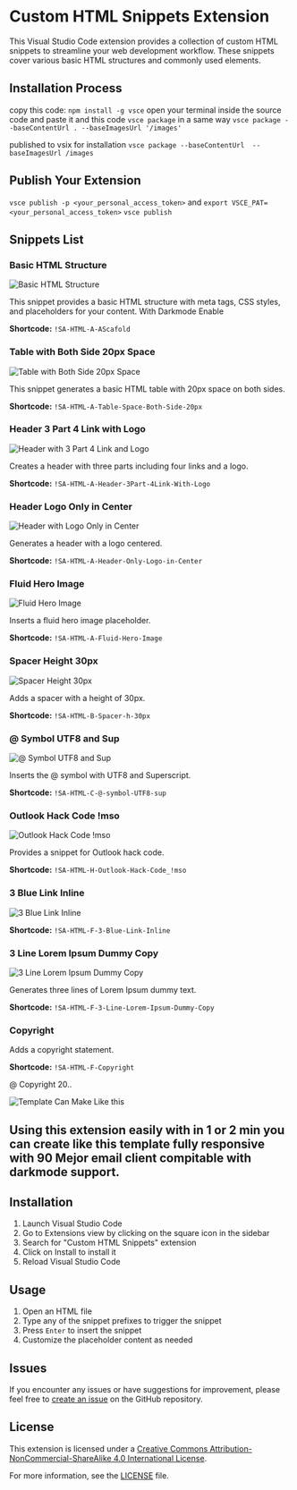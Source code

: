 # Custom HTML Snippets Extension

This Visual Studio Code extension provides a collection of custom HTML snippets to streamline your web development workflow. These snippets cover various basic HTML structures and commonly used elements.

## Installation Process

copy this code: `npm install -g vsce` open your terminal inside the source code and paste it and this code `vsce package` in a same way
`vsce package --baseContentUrl . --baseImagesUrl '/images'`

published to vsix for installation
`vsce package --baseContentUrl  --baseImagesUrl /images`

## Publish Your Extension

`vsce publish -p <your_personal_access_token>`
and
`export VSCE_PAT=<your_personal_access_token>`
`vsce publish`

## Snippets List

### Basic HTML Structure

![Basic HTML Structure](/images/basic-html-structure.png)

This snippet provides a basic HTML structure with meta tags, CSS styles, and placeholders for your content. With Darkmode Enable

**Shortcode:** `!SA-HTML-A-AScafold`

### Table with Both Side 20px Space

![Table with Both Side 20px Space](/images/table-both-side-space.png)

This snippet generates a basic HTML table with 20px space on both sides.

**Shortcode:** `!SA-HTML-A-Table-Space-Both-Side-20px`

### Header 3 Part 4 Link with Logo

![Header with 3 Part 4 Link and Logo](/images/header-3part-4link-logo.png)

Creates a header with three parts including four links and a logo.

**Shortcode:** `!SA-HTML-A-Header-3Part-4Link-With-Logo`

### Header Logo Only in Center

![Header with Logo Only in Center](/images/header-logo-center.png)

Generates a header with a logo centered.

**Shortcode:** `!SA-HTML-A-Header-Only-Logo-in-Center`

### Fluid Hero Image

![Fluid Hero Image](/images/fluid-hero-image.png)

Inserts a fluid hero image placeholder.

**Shortcode:** `!SA-HTML-A-Fluid-Hero-Image`

### Spacer Height 30px

![Spacer Height 30px](/images/spacer-height-30px.png)

Adds a spacer with a height of 30px.

**Shortcode:** `!SA-HTML-B-Spacer-h-30px`

### @ Symbol UTF8 and Sup

![@ Symbol UTF8 and Sup](/images/at-symbol-sup.png)

Inserts the @ symbol with UTF8 and Superscript.

**Shortcode:** `!SA-HTML-C-@-symbol-UTF8-sup`

### Outlook Hack Code !mso

![Outlook Hack Code !mso](/images/outlook-hack-code.png)

Provides a snippet for Outlook hack code.

**Shortcode:** `!SA-HTML-H-Outlook-Hack-Code_!mso`

### 3 Blue Link Inline

![3 Blue Link Inline](/images/3-blue-link-inline.png)

**Shortcode:** `!SA-HTML-F-3-Blue-Link-Inline`

### 3 Line Lorem Ipsum Dummy Copy

![3 Line Lorem Ipsum Dummy Copy](/images/3-line-lorem-ipsum.png)

Generates three lines of Lorem Ipsum dummy text.

**Shortcode:** `!SA-HTML-F-3-Line-Lorem-Ipsum-Dummy-Copy`

### Copyright

Adds a copyright statement.

**Shortcode:** `!SA-HTML-F-Copyright`

@ Copyright 20..

![Template Can Make Like this](/images/template-can-made-like-this.png)

## Using this extension easily with in 1 or 2 min you can create like this template fully responsive with 90 Mejor email client compitable with darkmode support.

## Installation

1. Launch Visual Studio Code
2. Go to Extensions view by clicking on the square icon in the sidebar
3. Search for "Custom HTML Snippets" extension
4. Click on Install to install it
5. Reload Visual Studio Code

## Usage

1. Open an HTML file
2. Type any of the snippet prefixes to trigger the snippet
3. Press `Enter` to insert the snippet
4. Customize the placeholder content as needed

## Issues

If you encounter any issues or have suggestions for improvement, please feel free to [create an issue](https://github.com/your-username/your-repo-name/issues) on the GitHub repository.

## License

This extension is licensed under a [Creative Commons Attribution-NonCommercial-ShareAlike 4.0 International License](https://creativecommons.org/licenses/by-nc-sa/4.0/).

For more information, see the [LICENSE](/LICENSE) file.
